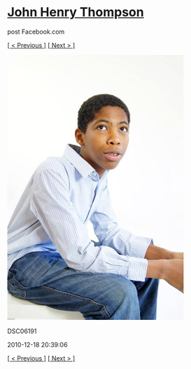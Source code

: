 # [John Henry Thompson](../README.md)
post Facebook.com

[[ < Previous ]](2010-12-18-16.md) [[ Next > ]](2010-12-18-18.md)

[![](../media/2010-12-18/Fam-2010-DSC06191.jpg)](../README.md)

DSC06191

2010-12-18 20:39:06

[[ < Previous ]](2010-12-18-16.md) [[ Next > ]](2010-12-18-18.md)